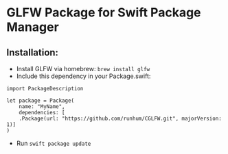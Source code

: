 # GLFW Package for Swift Package Manager
## Installation:
- Install GLFW via homebrew: `brew install glfw`
- Include this dependency in your Package.swift:

```
import PackageDescription

let package = Package(
    name: "MyName",
    dependencies: [
    .Package(url: "https://github.com/runhum/CGLFW.git", majorVersion: 1)]
)
```
- Run `swift package update`
